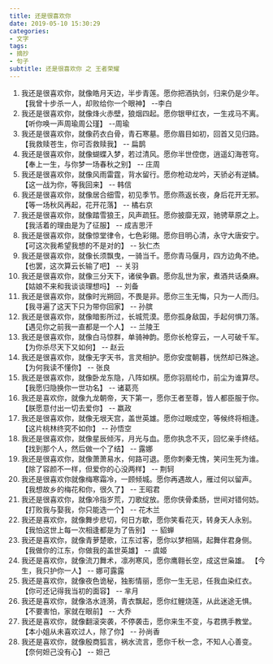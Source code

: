 ```yaml
---
title: 还是很喜欢你
date: 2019-05-10 15:30:29
categories: 
- 文字
tags:
- 摘抄
- 句子
subtitle: 还是很喜欢你 之 王者荣耀
---
```

<div>
    <ol>
        <li>我还是很喜欢你，就像皓月天边，半步青莲。愿你把酒执剑，归来仍是少年。
            【我曾十步杀一人，却败给你一个眼神】 --李白
        </li>
        <li>我还是很喜欢你，就像烽火赤壁，狼烟四起。愿你银甲红衣，一生戎马不离。
            【听你唤一声周瑜周公瑾】 --周瑜
        </li>
        <li>我还是很喜欢你，就像药衣白骨，青石寒墓。愿你眉目如初，回首又见归路。
            【我救赎苍生，你可否救赎我】 -- 扁鹊
        </li>
        <li>我还是很喜欢你，就像蝴蝶入梦，若过清风。愿你半世倥偬，逍遥幻海苍穹。
            【奉上一生，与你梦一场春秋之别】 -- 庄周
        </li>
        <li>我还是很喜欢你，就像风雨雷霆，背水留行。愿你枪动龙吟，天骄必有逆鳞。
            【这一战为你，等我回来】 -- 韩信
        </li>
        <li>我还是很喜欢你，就像居合细雪，初见季节。愿你燕返长夜，身后花开无邪。
            【等一场秋风再起，花开花落】 -- 橘右京
        </li>
        <li>我还是很喜欢你，就像踏雪狼王，风声疏狂。愿你披靡无双，驰骋草原之上。
            【我活着的理由是为了征服】 -- 成吉思汗
        </li>
        <li>我还是很喜欢你，就像惊堂律令，七色彩翎。愿你目明心清，永守大唐安宁。
            【可这次我希望我想的不是对的】 -- 狄仁杰
        </li>
        <li>我还是很喜欢你，就像长须飘曳，一骑当千。愿你青马偃月，四方边角不绝。
            【也罢，这次算云长输了吧】 -- 关羽
        </li>
        <li>我还是很喜欢你，就像三分天下，诸侯争霸。愿你乱世为家，煮酒共话桑麻。
            【姑娘不来和我谈谈理想吗】 -- 刘备
        </li>
        <li>我还是很喜欢你，就像时光朔回，不畏是非。愿你三生无悔，只为一人而归。
            【我寻遍了这天下只为带你回家】 -- 孙膑
        </li>
        <li>我还是很喜欢你，就像暗影所过，长城荒漠。愿你孤身敌国，手起何惧刀落。
            【遇见你之前我一直都是一个人】 -- 兰陵王
        </li>
        <li>我还是很喜欢你，就像白马惊群，单骑神韵。愿你长枪穿云，一人可破千军。
            【为你杀尽天下又如何】 -- 赵云
        </li>
        <li>我还是很喜欢你，就像无字天书，言灵相护。愿你安度朝暮，恍然却已殊途。
            【为何我读不懂你】 -- 张良
        </li>
        <li>我还是很喜欢你，就像卧龙东隐，八阵如棋。愿你羽扇纶巾，前尘为谁算尽。
            【我愿归隐换你一世功名】 -- 诸葛亮
        </li>
        <li>我还是喜欢你，就像九龙朝帝，天下第一，愿你王者至尊，皆人都臣服于你。
            【朕愿意付出一切去爱你】 -- 嬴政
        </li>
        <li>我还是很喜欢你，就像无垠天宫，盖世英雄。愿你过眼成空，等候终将相逢。
            【这片桃林终究不如你】 -- 孙悟空
        </li>
        <li>我还是很喜欢你，就像星辰倾泻，月光与血。愿你执念不灭，回忆亲手终结。
            【找到那个人，然后做一个了结】 -- 露娜
        </li>
        <li>我还是很喜欢你，就像萧萧易水，何路可退。愿你刺秦无愧，笑问生死为谁。
            【除了容颜不一样，但爱你的心没两样】 -- 荆轲
        </li>
        <li>我还是很喜欢你就像梅寒霜冷，一顾倾城。愿你再遇故人，雁过何以留声。
            【我想故乡的梅花和你，很久了】 -- 王昭君
        </li>
        <li>我还是很喜欢你，就像冷指岁荒，刀歌绽放。愿你侠骨柔肠，世间对错何妨。
            【打败我与娶我，你只能选一个】 -- 花木兰
        </li>
        <li>我还是喜欢你，就像舞步悲切，何日方歇，愿你笑看花灭，转身天人永别。
            【我怕这世上每一次相逢都是为了告别】 -- 貂蝉
        </li>
        <li>我还是喜欢你，就像青萝楚歌，江东过客，愿你以梦相隔，起舞伴君身侧。
            【我做你的江东，你做我的盖世英雄】 -- 虞姬
        </li>
        <li>我还是喜欢你，就像流刀舞术，凛冽寒风，愿你鹰翱长空，成这世枭雄。
            【今生，我只护你一人】 -- 娜可露露
        </li>
        <li>我还是喜欢你，就像夜色诡秘，独影情丽，愿你一生无忌，任我血染红衣。
            【你可还记得我当初的面容】 -- 芈月
        </li>
        <li>我还是喜欢你，就像洛水涟漪，青衣飘起，愿你红鲤烧莲，从此迷途无惧。
            【不要害怕，家就在眼前】 -- 大乔
        </li>
        <li>我还是喜欢你，就像翻滚突袭，不停袭击，愿你来生不变，与君携手教堂。
            【本小姐从未喜欢过人，除了你】 -- 孙尚香
        </li>
        <li>我还是喜欢你，就像殷商狐言，祸水流言，愿你千秋一念，不知人心善变。
            【奈何妲己没有心】 -- 妲己
        </li>
    </ol>
</div>
    

    
    

    
    

    
    

    
    

    
    